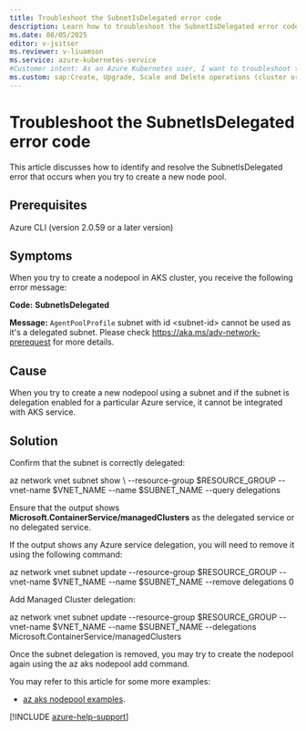 ```yaml
---
title: Troubleshoot the SubnetIsDelegated error code
description: Learn how to troubleshoot the SubnetIsDelegated error code when you try to create a new node pool.
ms.date: 08/05/2025
editor: v-jsitser
ms.reviewer: v-liuamson
ms.service: azure-kubernetes-service
#Customer intent: As an Azure Kubernetes user, I want to troubleshoot the SubnetIsDelegated error code so that I can successfully try to create a new node pool.
ms.custom: sap:Create, Upgrade, Scale and Delete operations (cluster or nodepool)
---
```

# Troubleshoot the SubnetIsDelegated error code

This article discusses how to identify and resolve the SubnetIsDelegated
error that occurs when you try to create a new node pool.

## Prerequisites

Azure CLI (version 2.0.59 or a later version)

## Symptoms  

When you try to create a nodepool in AKS cluster, you receive the
following error message:

**Code:** **SubnetIsDelegated**

**Message:** `AgentPoolProfile` subnet with id \<subnet-id\> cannot be used as
it\'s a delegated subnet. Please check
<https://aka.ms/adv-network-prerequest> for more details.

## Cause

 When you try to create a new nodepool using a subnet and if the subnet
is delegation enabled for a particular Azure service, it cannot be
integrated with AKS service.

## Solution

Confirm that the subnet is correctly delegated:

az network vnet subnet show \\  \--resource-group \$RESOURCE_GROUP
\--vnet-name \$VNET_NAME  \--name \$SUBNET_NAME  \--query delegations

Ensure that the output shows
**Microsoft.ContainerService/managedClusters** as the delegated service
or no delegated service.

If the output shows any Azure service delegation, you will need to
remove it using the following command:

az network vnet subnet update  \--resource-group \$RESOURCE_GROUP
\--vnet-name \$VNET_NAME  \--name \$SUBNET_NAME \--remove delegations 0

Add Managed Cluster delegation:

az network vnet subnet update  \--resource-group \$RESOURCE_GROUP
\--vnet-name \$VNET_NAME  \--name \$SUBNET_NAME \--delegations
Microsoft.ContainerService/managedClusters

Once the subnet delegation is removed, you may try to create the
nodepool again using the az aks nodepool add command.

You may refer to this article for some more examples:

- [az aks nodepool examples](/cli/azure/aks/nodepool?view=azure-cli-latest#az-aks-nodepool-add-examples&preserve-view=true).

[!INCLUDE [azure-help-support](../../../includes/azure-help-support.md)]

